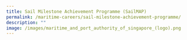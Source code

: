 ```yaml
---
title: Sail Milestone Achievement Programme (SailMAP)
permalink: /maritime-careers/sail-milestone-achievement-programme/
description: ""
image: /images/maritime_and_port_authority_of_singapore_(logo).png
---
```

